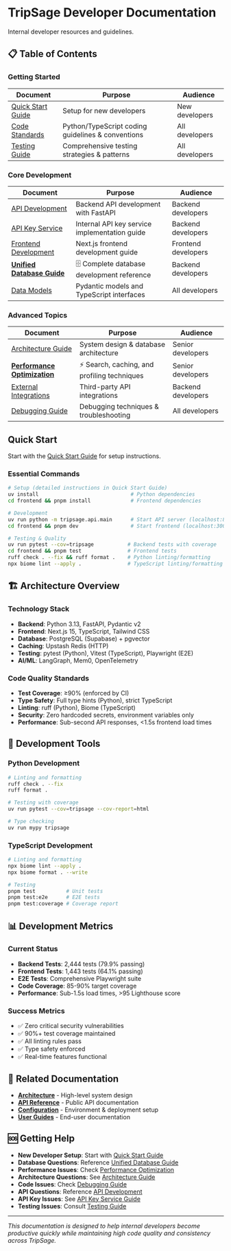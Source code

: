 # TripSage Developer Documentation

Internal developer resources and guidelines.

## 📋 Table of Contents

### Getting Started

| Document | Purpose | Audience |
|----------|---------|----------|
| [Quick Start Guide](quick-start-guide.md) | Setup for new developers | New developers |
| [Code Standards](code-standards.md) | Python/TypeScript coding guidelines & conventions | All developers |
| [Testing Guide](testing-guide.md) | Comprehensive testing strategies & patterns | All developers |

### Core Development

| Document | Purpose | Audience |
|----------|---------|----------|
| [API Development](api-development.md) | Backend API development with FastAPI | Backend developers |
| [API Key Service](api-key-service.md) | Internal API key service implementation guide | Backend developers |
| [Frontend Development](frontend-development.md) | Next.js frontend development guide | Frontend developers |
| [**Unified Database Guide**](unified-database-guide.md) | 🗄️ Complete database development reference | Backend developers |
| [Data Models](data-models.md) | Pydantic models and TypeScript interfaces | All developers |

### Advanced Topics

| Document | Purpose | Audience |
|----------|---------|----------|
| [Architecture Guide](architecture-guide.md) | System design & database architecture | Senior developers |
| [**Performance Optimization**](performance-optimization.md) | ⚡ Search, caching, and profiling techniques | Senior developers |
| [External Integrations](external-integrations.md) | Third-party API integrations | Backend developers |
| [Debugging Guide](debugging-guide.md) | Debugging techniques & troubleshooting | All developers |

## Quick Start

Start with the [Quick Start Guide](quick-start-guide.md) for setup instructions.

### **Essential Commands**

```bash
# Setup (detailed instructions in Quick Start Guide)
uv install                              # Python dependencies
cd frontend && pnpm install             # Frontend dependencies

# Development
uv run python -m tripsage.api.main      # Start API server (localhost:8001)
cd frontend && pnpm dev                 # Start frontend (localhost:3000)

# Testing & Quality
uv run pytest --cov=tripsage           # Backend tests with coverage
cd frontend && pnpm test               # Frontend tests
ruff check . --fix && ruff format .    # Python linting/formatting
npx biome lint --apply .               # TypeScript linting/formatting
```

## 🏗️ Architecture Overview

### **Technology Stack**

- **Backend**: Python 3.13, FastAPI, Pydantic v2
- **Frontend**: Next.js 15, TypeScript, Tailwind CSS  
- **Database**: PostgreSQL (Supabase) + pgvector
- **Caching**: Upstash Redis (HTTP)
- **Testing**: pytest (Python), Vitest (TypeScript), Playwright (E2E)
- **AI/ML**: LangGraph, Mem0, OpenTelemetry

### **Code Quality Standards**

- **Test Coverage**: ≥90% (enforced by CI)
- **Type Safety**: Full type hints (Python), strict TypeScript
- **Linting**: ruff (Python), Biome (TypeScript)
- **Security**: Zero hardcoded secrets, environment variables only
- **Performance**: Sub-second API responses, <1.5s frontend load times

## 🔧 Development Tools

### **Python Development**

```bash
# Linting and formatting
ruff check . --fix
ruff format .

# Testing with coverage
uv run pytest --cov=tripsage --cov-report=html

# Type checking
uv run mypy tripsage
```

### **TypeScript Development**

```bash
# Linting and formatting
npx biome lint --apply .
npx biome format . --write

# Testing
pnpm test          # Unit tests
pnpm test:e2e      # E2E tests
pnpm test:coverage # Coverage report
```

## 📊 Development Metrics

### **Current Status**

- **Backend Tests**: 2,444 tests (79.9% passing)
- **Frontend Tests**: 1,443 tests (64.1% passing)  
- **E2E Tests**: Comprehensive Playwright suite
- **Code Coverage**: 85-90% target coverage
- **Performance**: Sub-1.5s load times, >95 Lighthouse score

### **Success Metrics**

- ✅ Zero critical security vulnerabilities
- ✅ 90%+ test coverage maintained
- ✅ All linting rules pass
- ✅ Type safety enforced
- ✅ Real-time features functional

## 🔗 Related Documentation

- **[Architecture](../03_ARCHITECTURE/README.md)** - High-level system design
- **[API Reference](../06_API_REFERENCE/README.md)** - Public API documentation  
- **[Configuration](../07_CONFIGURATION/README.md)** - Environment & deployment setup
- **[User Guides](../08_USER_GUIDES/README.md)** - End-user documentation

## 🆘 Getting Help

- **New Developer Setup**: Start with [Quick Start Guide](quick-start-guide.md)
- **Database Questions**: Reference [Unified Database Guide](unified-database-guide.md)
- **Performance Issues**: Check [Performance Optimization](performance-optimization.md)
- **Architecture Questions**: See [Architecture Guide](architecture-guide.md)
- **Code Issues**: Check [Debugging Guide](debugging-guide.md)
- **API Questions**: Reference [API Development](api-development.md)
- **API Key Issues**: See [API Key Service Guide](api-key-service.md)
- **Testing Issues**: Consult [Testing Guide](testing-guide.md)

---

*This documentation is designed to help internal developers become productive quickly while maintaining high code quality and consistency across TripSage.*
